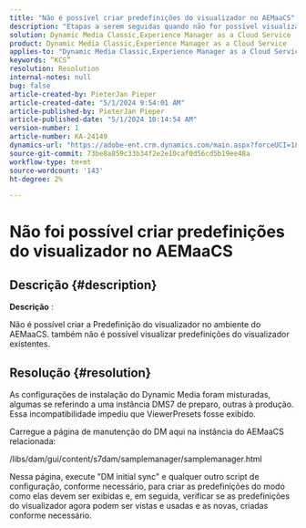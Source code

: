 ```yaml
---
title: "Não é possível criar predefinições do visualizador no AEMaaCS"
description: "Etapas a serem seguidas quando não for possível visualizar Predefinições do visualizador e criar novas no AEMaaCS"
solution: Dynamic Media Classic,Experience Manager as a Cloud Service
product: Dynamic Media Classic,Experience Manager as a Cloud Service
applies-to: "Dynamic Media Classic,Experience Manager as a Cloud Service"
keywords: “KCS”
resolution: Resolution
internal-notes: null
bug: false
article-created-by: PieterJan Pieper
article-created-date: "5/1/2024 9:54:01 AM"
article-published-by: PieterJan Pieper
article-published-date: "5/1/2024 10:14:54 AM"
version-number: 1
article-number: KA-24149
dynamics-url: "https://adobe-ent.crm.dynamics.com/main.aspx?forceUCI=1&pagetype=entityrecord&etn=knowledgearticle&id=b51afdb6-a007-ef11-9f8a-6045bd02b206"
source-git-commit: 73be8a859c33b34f2e2e10caf0d56cd5b19ee48a
workflow-type: tm+mt
source-wordcount: '143'
ht-degree: 2%

---
```


# Não foi possível criar predefinições do visualizador no AEMaaCS

## Descrição {#description}


<b>Descrição</b> :

Não é possível criar a Predefinição do visualizador no ambiente do AEMaaCS.
também não é possível visualizar predefinições do visualizador existentes.


## Resolução {#resolution}


As configurações de instalação do Dynamic Media foram misturadas, algumas se referindo a uma instância DMS7 de preparo, outras à produção. Essa incompatibilidade impediu que ViewerPresets fosse exibido.

Carregue a página de manutenção do DM aqui na instância do AEMaaCS relacionada:

/libs/dam/gui/content/s7dam/samplemanager/samplemanager.html

Nessa página, execute &quot;DM initial sync&quot; e qualquer outro script de configuração, conforme necessário, para criar as predefinições do modo como elas devem ser exibidas e, em seguida, verificar se as predefinições do visualizador agora podem ser vistas e usadas e as novas, criadas conforme necessário.
